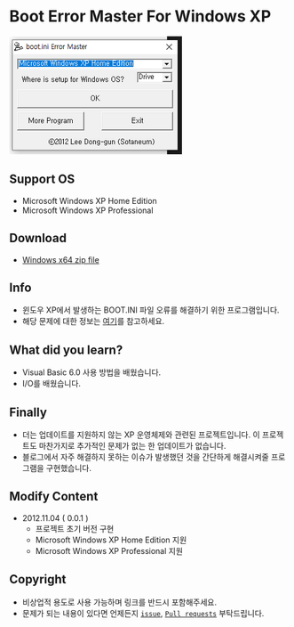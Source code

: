 # Boot Error Master For Windows XP

![cover](./assets/cover.png)

## Support OS

- Microsoft Windows XP Home Edition
- Microsoft Windows XP Professional

## Download

- [Windows x64 zip file ](./build/Windows&#32;x64.zip)

## Info

- 윈도우 XP에서 발생하는 BOOT.INI 파일 오류를 해결하기 위한 프로그램입니다.
- 해당 문제에 대한 정보는 [여기](https://blog.naver.com/cyydo96/221119561219)를 참고하세요.

## What did you learn?

- Visual Basic 6.0 사용 방법을 배웠습니다.
- I/O를 배웠습니다.

## Finally

- 더는 업데이트를 지원하지 않는 XP 운영체제와 관련된 프로젝트입니다. 이 프로젝트도 마찬가지로 추가적인 문제가 없는 한 업데이트가 없습니다.
- 블로그에서 자주 해결하지 못하는 이슈가 발생했던 것을 간단하게 해결시켜줄 프로그램을 구현했습니다.

## Modify Content

- 2012.11.04 ( 0.0.1 )
  - 프로젝트 초기 버전 구현
  - Microsoft Windows XP Home Edition 지원
  - Microsoft Windows XP Professional 지원

## Copyright    

- 비상업적 용도로 사용 가능하며 링크를 반드시 포함해주세요.
- 문제가 되는 내용이 있다면 언제든지 [`issue`](https://github.com/Sotaneum/Boot-Error-Master-For-Windows-XP/issues/new), [`Pull requests`](https://github.com/Sotaneum/Boot-Error-Master-For-Windows-XP/compare) 부탁드립니다.